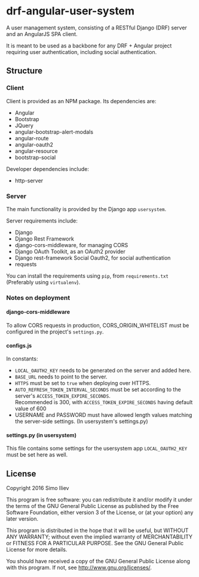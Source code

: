 # drf-angular-user-system
A user management system, consisting of a RESTful Django (DRF) server and an AngularJS SPA client.

It is meant to be used as a backbone for any DRF + Angular project requiring user authentication, including social authentication.

## Structure

### Client

Client is provided as an NPM package. Its dependencies are:

* Angular
* Bootstrap
* JQuery
* angular-bootstrap-alert-modals
* angular-route
* angular-oauth2
* angular-resource
* bootstrap-social

Developer dependencies include:

* http-server

### Server

The main functionality is provided by the Django app `usersystem`.

Server requirements include:

* Django
* Django Rest Framework
* django-cors-middleware, for managing CORS
* Django OAuth Toolkit, as an OAuth2 provider
* Django rest-framework Social Oauth2, for social authentication
* requests

You can install the requirements using `pip`, from `requirements.txt` (Preferably using `virtualenv`).

### Notes on deployment

#### django-cors-middleware
To allow CORS requests in production, CORS_ORIGIN_WHITELIST must be configured in the project's `settings.py`.

#### configs.js
In constants:
* `LOCAL_OAUTH2_KEY` needs to be generated on the server and added here.
* `BASE_URL` needs to point to the server.
* `HTTPS` must be set to `true` when deploying over HTTPS.
* `AUTO_REFRESH_TOKEN_INTERVAL_SECONDS` must be set according to the server's `ACCESS_TOKEN_EXPIRE_SECONDS`.  
Recommended is 300, with `ACCESS_TOKEN_EXPIRE_SECONDS` having default value of 600
* USERNAME and PASSWORD must have allowed length values matching the server-side settings. (In usersystem's settings.py)

#### settings.py (in usersystem)
This file contains some settings for the usersystem app
`LOCAL_OAUTH2_KEY` must be set here as well.

## License

Copyright 2016  Simo Iliev

This program is free software: you can redistribute it and/or modify
it under the terms of the GNU General Public License as published by
the Free Software Foundation, either version 3 of the License, or
(at your option) any later version.

This program is distributed in the hope that it will be useful,
but WITHOUT ANY WARRANTY; without even the implied warranty of
MERCHANTABILITY or FITNESS FOR A PARTICULAR PURPOSE.  See the
GNU General Public License for more details.

You should have received a copy of the GNU General Public License
along with this program.  If not, see <http://www.gnu.org/licenses/>.
